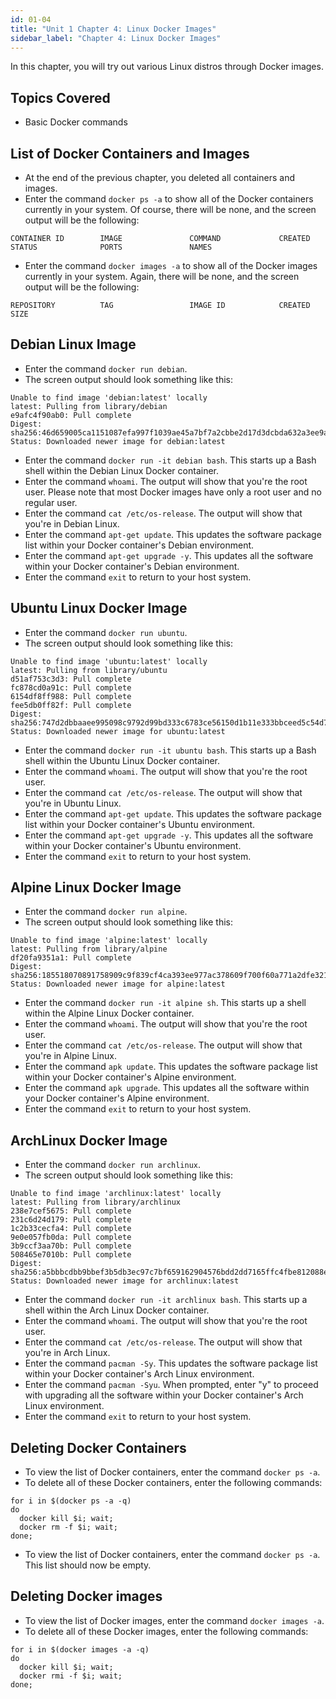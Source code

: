 ```yaml
---
id: 01-04
title: "Unit 1 Chapter 4: Linux Docker Images"
sidebar_label: "Chapter 4: Linux Docker Images"
---
```


In this chapter, you will try out various Linux distros through Docker images.

## Topics Covered
* Basic Docker commands

## List of Docker Containers and Images
* At the end of the previous chapter, you deleted all containers and images.
* Enter the command `docker ps -a` to show all of the Docker containers currently in your system.  Of course, there will be none, and the screen output will be the following:
```
CONTAINER ID        IMAGE               COMMAND             CREATED             STATUS              PORTS               NAMES
```
* Enter the command `docker images -a` to show all of the Docker images currently in your system.  Again, there will be none, and the screen output will be the following:
```
REPOSITORY          TAG                 IMAGE ID            CREATED             SIZE
```

## Debian Linux Image
* Enter the command `docker run debian`.
* The screen output should look something like this:
```
Unable to find image 'debian:latest' locally
latest: Pulling from library/debian
e9afc4f90ab0: Pull complete 
Digest: sha256:46d659005ca1151087efa997f1039ae45a7bf7a2cbbe2d17d3dcbda632a3ee9a
Status: Downloaded newer image for debian:latest
```
* Enter the command `docker run -it debian bash`.  This starts up a Bash shell within the Debian Linux Docker container.
* Enter the command `whoami`.  The output will show that you're the root user.  Please note that most Docker images have only a root user and no regular user.
* Enter the command `cat /etc/os-release`.  The output will show that you're in Debian Linux.
* Enter the command `apt-get update`.  This updates the software package list within your Docker container's Debian environment.
* Enter the command `apt-get upgrade -y`.  This updates all the software within your Docker container's Debian environment.
* Enter the command `exit` to return to your host system.

## Ubuntu Linux Docker Image
* Enter the command `docker run ubuntu`.
* The screen output should look something like this:
```
Unable to find image 'ubuntu:latest' locally
latest: Pulling from library/ubuntu
d51af753c3d3: Pull complete 
fc878cd0a91c: Pull complete 
6154df8ff988: Pull complete 
fee5db0ff82f: Pull complete 
Digest: sha256:747d2dbbaaee995098c9792d99bd333c6783ce56150d1b11e333bbceed5c54d7
Status: Downloaded newer image for ubuntu:latest
```
* Enter the command `docker run -it ubuntu bash`.  This starts up a Bash shell within the Ubuntu Linux Docker container.
* Enter the command `whoami`.  The output will show that you're the root user.
* Enter the command `cat /etc/os-release`.  The output will show that you're in Ubuntu Linux.
* Enter the command `apt-get update`.  This updates the software package list within your Docker container's Ubuntu environment.
* Enter the command `apt-get upgrade -y`.  This updates all the software within your Docker container's Ubuntu environment.
* Enter the command `exit` to return to your host system.

## Alpine Linux Docker Image
* Enter the command `docker run alpine`.
* The screen output should look something like this:
```
Unable to find image 'alpine:latest' locally
latest: Pulling from library/alpine
df20fa9351a1: Pull complete 
Digest: sha256:185518070891758909c9f839cf4ca393ee977ac378609f700f60a771a2dfe321
Status: Downloaded newer image for alpine:latest
```
* Enter the command `docker run -it alpine sh`.  This starts up a shell within the Alpine Linux Docker container.
* Enter the command `whoami`.  The output will show that you're the root user.
* Enter the command `cat /etc/os-release`.  The output will show that you're in Alpine Linux.
* Enter the command `apk update`.  This updates the software package list within your Docker container's Alpine environment.
* Enter the command `apk upgrade`.  This updates all the software within your Docker container's Alpine environment.
* Enter the command `exit` to return to your host system.

## ArchLinux Docker Image
* Enter the command `docker run archlinux`.
* The screen output should look something like this:
```
Unable to find image 'archlinux:latest' locally
latest: Pulling from library/archlinux
238e7cef5675: Pull complete 
231c6d24d179: Pull complete 
1c2b33cecfa4: Pull complete 
9e0e057fb0da: Pull complete 
3b9ccf3aa70b: Pull complete 
508465e7010b: Pull complete 
Digest: sha256:a5bbbcdbb9bbef3b5db3ec97c7bf659162904576bdd2dd7165ffc4fbe812088e
Status: Downloaded newer image for archlinux:latest
```
* Enter the command `docker run -it archlinux bash`.  This starts up a shell within the Arch Linux Docker container.
* Enter the command `whoami`.  The output will show that you're the root user.
* Enter the command `cat /etc/os-release`.  The output will show that you're in Arch Linux.
* Enter the command `pacman -Sy`.  This updates the software package list within your Docker container's Arch Linux environment.
* Enter the command `pacman -Syu`.  When prompted, enter "y" to proceed with upgrading all the software within your Docker container's Arch Linux environment.
* Enter the command `exit` to return to your host system.

## Deleting Docker Containers
* To view the list of Docker containers, enter the command `docker ps -a`.
* To delete all of these Docker containers, enter the following commands:
```
for i in $(docker ps -a -q)
do
  docker kill $i; wait;
  docker rm -f $i; wait;
done;
```
* To view the list of Docker containers, enter the command `docker ps -a`.  This list should now be empty.

## Deleting Docker images
* To view the list of Docker images, enter the command `docker images -a`.
* To delete all of these Docker images, enter the following commands:
```
for i in $(docker images -a -q)
do
  docker kill $i; wait;
  docker rmi -f $i; wait;
done;
```

